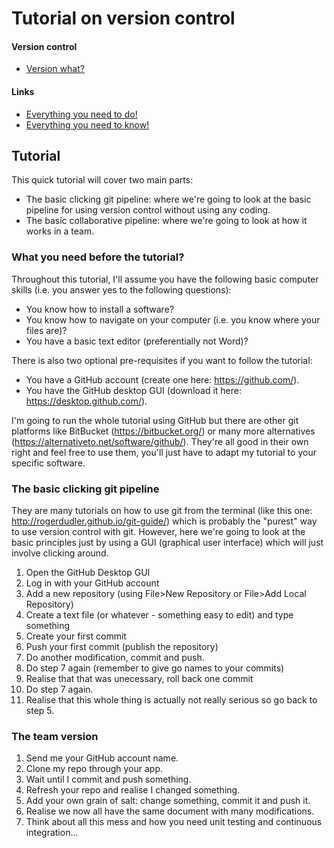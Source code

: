 Tutorial on version control
========

#### Version control
* [Version what?](https://github.com/TGuillermeTeaching/VersionControl)

#### Links
* [Everything you need to do!](http://rogerdudler.github.io/git-guide/)
* [Everything you need to know!](https://www.sbf5.com/~cduan/technical/git/)

## Tutorial

This quick tutorial will cover two main parts:

 * The basic clicking git pipeline: where we're going to look at the basic pipeline for using version control without using any coding.
 * The basic collaborative pipeline: where we're going to look at how it works in a team.

### What you need before the tutorial?

Throughout this tutorial, I'll assume you have the following basic computer skills (i.e. you answer yes to the following questions):
 
 * You know how to install a software?
 * You know how to navigate on your computer (i.e. you know where your files are)?
 * You have a basic text editor (preferentially not Word)?

There is also two optional pre-requisites if you want to follow the tutorial:

 * You have a GitHub account (create one here: https://github.com/).
 * You have the GitHub desktop GUI (download it here: https://desktop.github.com/).

I'm going to run the whole tutorial using GitHub but there are other git platforms like BitBucket (https://bitbucket.org/) or many more alternatives (https://alternativeto.net/software/github/).
They're all good in their own right and feel free to use them, you'll just have to adapt my tutorial to your specific software.

### The basic clicking git pipeline

They are many tutorials on how to use git from the terminal (like this one: http://rogerdudler.github.io/git-guide/) which is probably the "purest" way to use version control with git.
However, here we're going to look at the basic principles just by using a GUI (graphical user interface) which will just involve clicking around.

 1. Open the GitHub Desktop GUI
 2. Log in with your GitHub account
 3. Add a new repository (using File>New Repository or File>Add Local Repository)
 4. Create a text file (or whatever - something easy to edit) and type something
 5. Create your first commit
 6. Push your first commit (publish the repository)
 7. Do another modification, commit and push.
 8. Do step 7 again (remember to give go names to your commits)
 9. Realise that that was unecessary, roll back one commit
 10. Do step 7 again.
 11. Realise that this whole thing is actually not really serious so go back to step 5.

### The team version

 1. Send me your GitHub account name.
 2. Clone my repo through your app.
 3. Wait until I commit and push something.
 4. Refresh your repo and realise I changed something.
 5. Add your own grain of salt: change something, commit it and push it.
 6. Realise we now all have the same document with many modifications.
 7. Think about all this mess and how you need unit testing and continuous integration...
